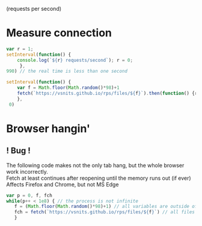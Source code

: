 (requests per second)

# Measure connection
```js
var r = 1;
setInterval(function() { 
    console.log(`${r} requests/second`); r = 0;
     },
990) // the real time is less than one second

setInterval(function() {
    var f = Math.floor(Math.random()*98)+1
    fetch(`https://vsnits.github.io/rps/files/${f}`).then(function() {r++})
    },
 0)
```
# Browser hangin'
## ! Bug !
The following code makes not the only tab hang, but the whole browser work incorrectly. <br>
Fetch at least continues after reopening until the memory runs out (if ever) <br>
Affects Firefox and Chrome, but not MS Edge
```js
var p = 0, f, fch
while(p++ < 1e8) { // the process is not infinite
   f = (Math.floor(Math.random()*98)+1) // all variables are outside of the stack
   fch = fetch(`https://vsnits.github.io/rps/files/${f}`) // all files are empty
   }
```
